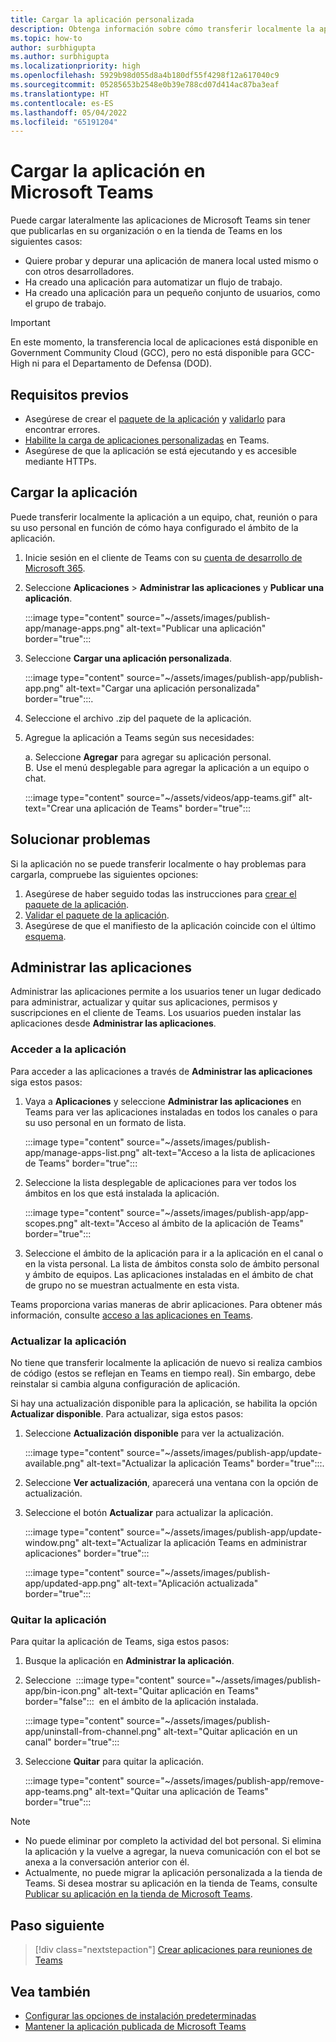 ```yaml
---
title: Cargar la aplicación personalizada
description: Obtenga información sobre cómo transferir localmente la aplicación en Microsoft Teams. La transferencia local es común al probar y depurar una aplicación durante el desarrollo.
ms.topic: how-to
author: surbhigupta
ms.author: surbhigupta
ms.localizationpriority: high
ms.openlocfilehash: 5929b98d055d8a4b180df55f4298f12a617040c9
ms.sourcegitcommit: 05285653b2548e0b39e788cd07d414ac87ba3eaf
ms.translationtype: HT
ms.contentlocale: es-ES
ms.lasthandoff: 05/04/2022
ms.locfileid: "65191204"
---
```

# <a name="upload-your-app-in-microsoft-teams"></a>Cargar la aplicación en Microsoft Teams

Puede cargar lateralmente las aplicaciones de Microsoft Teams sin tener que publicarlas en su organización o en la tienda de Teams en los siguientes casos:

* Quiere probar y depurar una aplicación de manera local usted mismo o con otros desarrolladores.
* Ha creado una aplicación para automatizar un flujo de trabajo.
* Ha creado una aplicación para un pequeño conjunto de usuarios, como el grupo de trabajo.

> [!IMPORTANT]
> En este momento, la transferencia local de aplicaciones está disponible en Government Community Cloud (GCC), pero no está disponible para GCC-High ni para el Departamento de Defensa (DOD).

## <a name="prerequisites"></a>Requisitos previos

* Asegúrese de crear el [paquete de la aplicación](~/concepts/build-and-test/apps-package.md) y [validarlo](https://dev.teams.microsoft.com/appvalidation.html) para encontrar errores.
* [Habilite la carga de aplicaciones personalizadas](~/concepts/build-and-test/prepare-your-o365-tenant.md#enable-custom-teams-apps-and-turn-on-custom-app-uploading) en Teams.
* Asegúrese de que la aplicación se está ejecutando y es accesible mediante HTTPs.

## <a name="upload-your-app"></a>Cargar la aplicación

Puede transferir localmente la aplicación a un equipo, chat, reunión o para su uso personal en función de cómo haya configurado el ámbito de la aplicación.

1. Inicie sesión en el cliente de Teams con su [cuenta de desarrollo de Microsoft 365](https://developer.microsoft.com/en-us/microsoft-365/dev-program).
1. Seleccione **Aplicaciones** > **Administrar las aplicaciones** y **Publicar una aplicación**.

    :::image type="content" source="~/assets/images/publish-app/manage-apps.png" alt-text="Publicar una aplicación" border="true":::

1. Seleccione **Cargar una aplicación personalizada**.

   :::image type="content" source="~/assets/images/publish-app/publish-app.png" alt-text="Cargar una aplicación personalizada" border="true":::.

1. Seleccione el archivo .zip del paquete de la aplicación.
1. Agregue la aplicación a Teams según sus necesidades:</br>

   a. Seleccione **Agregar** para agregar su aplicación personal.</br> B. Use el menú desplegable para agregar la aplicación a un equipo o chat.

    :::image type="content" source="~/assets/videos/app-teams.gif" alt-text="Crear una aplicación de Teams" border="true":::

## <a name="troubleshoot"></a>Solucionar problemas

Si la aplicación no se puede transferir localmente o hay problemas para cargarla, compruebe las siguientes opciones:

1. Asegúrese de haber seguido todas las instrucciones para [crear el paquete de la aplicación](../../concepts/build-and-test/apps-package.md).
1. [Validar el paquete de la aplicación](https://dev.teams.microsoft.com/appvalidation.html).
1. Asegúrese de que el manifiesto de la aplicación coincide con el último [esquema](../../resources/schema/manifest-schema.md).

## <a name="manage-your-apps"></a>Administrar las aplicaciones

Administrar las aplicaciones permite a los usuarios tener un lugar dedicado para administrar, actualizar y quitar sus aplicaciones, permisos y suscripciones en el cliente de Teams. Los usuarios pueden instalar las aplicaciones desde **Administrar las aplicaciones**.

### <a name="access-your-app"></a>Acceder a la aplicación

Para acceder a las aplicaciones a través de **Administrar las aplicaciones** siga estos pasos:

1. Vaya a **Aplicaciones** y seleccione **Administrar las aplicaciones** en Teams para ver las aplicaciones instaladas en todos los canales o para su uso personal en un formato de lista.

    :::image type="content" source="~/assets/images/publish-app/manage-apps-list.png" alt-text="Acceso a la lista de aplicaciones de Teams" border="true":::
    
1. Seleccione la lista desplegable de aplicaciones para ver todos los ámbitos en los que está instalada la aplicación.
    
    :::image type="content" source="~/assets/images/publish-app/app-scopes.png" alt-text="Acceso al ámbito de la aplicación de Teams" border="true":::
    
1. Seleccione el ámbito de la aplicación para ir a la aplicación en el canal o en la vista personal. La lista de ámbitos consta solo de ámbito personal y ámbito de equipos. Las aplicaciones instaladas en el ámbito de chat de grupo no se muestran actualmente en esta vista.
    
Teams proporciona varias maneras de abrir aplicaciones. Para obtener más información, consulte [acceso a las aplicaciones en Teams](https://support.microsoft.com/office/access-your-apps-in-teams-0758cb09-9e85-40e7-a974-51df7734646a).

### <a name="update-your-app"></a>Actualizar la aplicación

No tiene que transferir localmente la aplicación de nuevo si realiza cambios de código (estos se reflejan en Teams en tiempo real). Sin embargo, debe reinstalar si cambia alguna configuración de aplicación.

Si hay una actualización disponible para la aplicación, se habilita la opción **Actualizar disponible**. Para actualizar, siga estos pasos:

1. Seleccione **Actualización disponible** para ver la actualización.

     :::image type="content" source="~/assets/images/publish-app/update-available.png" alt-text="Actualizar la aplicación Teams" border="true":::.

1. Seleccione **Ver actualización**, aparecerá una ventana con la opción de actualización.
1. Seleccione el botón **Actualizar** para actualizar la aplicación.
    
     :::image type="content" source="~/assets/images/publish-app/update-window.png" alt-text="Actualizar la aplicación Teams en administrar aplicaciones" border="true":::

     :::image type="content" source="~/assets/images/publish-app/updated-app.png" alt-text="Aplicación actualizada" border="true":::

### <a name="remove-your-app"></a>Quitar la aplicación

Para quitar la aplicación de Teams, siga estos pasos:

1. Busque la aplicación en **Administrar la aplicación**.
1. Seleccione &nbsp;:::image type="content" source="~/assets/images/publish-app/bin-icon.png" alt-text="Quitar aplicación en Teams" border="false":::&nbsp; en el ámbito de la aplicación instalada.
        
    :::image type="content" source="~/assets/images/publish-app/uninstall-from-channel.png" alt-text="Quitar aplicación en un canal" border="true":::

1. Seleccione **Quitar** para quitar la aplicación.
    
    :::image type="content" source="~/assets/images/publish-app/remove-app-teams.png" alt-text="Quitar una aplicación de Teams" border="true":::

> [!NOTE]
>
> * No puede eliminar por completo la actividad del bot personal. Si elimina la aplicación y la vuelve a agregar, la nueva comunicación con el bot se anexa a la conversación anterior con él.
> * Actualmente, no puede migrar la aplicación personalizada a la tienda de Teams. Si desea mostrar su aplicación en la tienda de Teams, consulte [Publicar su aplicación en la tienda de Microsoft Teams](appsource/publish.md).

## <a name="next-step"></a>Paso siguiente

> [!div class="nextstepaction"]
>[Crear aplicaciones para reuniones de Teams](../../apps-in-teams-meetings/teams-apps-in-meetings.md)

## <a name="see-also"></a>Vea también

* [Configurar las opciones de instalación predeterminadas](~/concepts/deploy-and-publish/add-default-install-scope.md)
* [Mantener la aplicación publicada de Microsoft Teams](~/concepts/deploy-and-publish/appsource/post-publish/overview.md)
